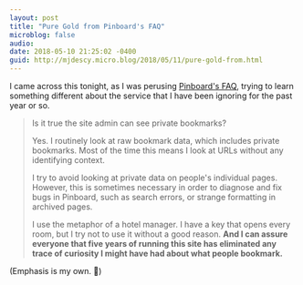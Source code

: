 ```yaml
---
layout: post
title: "Pure Gold from Pinboard's FAQ"
microblog: false
audio: 
date: 2018-05-10 21:25:02 -0400
guid: http://mjdescy.micro.blog/2018/05/11/pure-gold-from.html
---
```

I came across this tonight, as I was perusing [Pinboard's FAQ](https://pinboard.in/faq/#cjk_search), trying to learn something different about the service that I have been ignoring for the past year or so.

> Is it true the site admin can see private bookmarks?
> 
> Yes. I routinely look at raw bookmark data, which includes private bookmarks. Most of the time this means I look at URLs without any identifying context.
> 
> I try to avoid looking at private data on people's individual pages. However, this is sometimes necessary in order to diagnose and fix bugs in Pinboard, such as search errors, or strange formatting in archived pages.
> 
> I use the metaphor of a hotel manager. I have a key that opens every room, but I try not to use it without a good reason. **And I can assure everyone that five years of running this site has eliminated any trace of curiosity I might have had about what people bookmark.**

(Emphasis is my own. 🤣)
